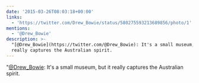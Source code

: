 ```yaml
---
date: '2015-03-26T08:03:18+00:00'
links:
  - 'https://twitter.com/Drew_Bowie/status/580275593213689856/photo/1'
mentions:
  - '@Drew_Bowie'
description: >-
  "[@Drew_Bowie](https://twitter.com/@Drew_Bowie): It's a small museum, but it
  really captures the Australian spirit.
---
```

"[@Drew_Bowie](https://twitter.com/@Drew_Bowie): It's a small museum, but it really captures the Australian spirit. 
